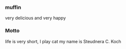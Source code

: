 ### muffin
very delicious and very happy
<br/>
### Motto
  life is very short, I play cat
  my name is Steudnera C. Koch
